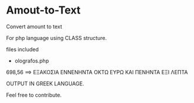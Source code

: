 # Amout-to-Text
Convert amount to text

For php language using CLASS structure.

files included 
- olografos.php

698,56 ==> ΕΞΑΚΟΣΙΑ ΕΝΝΕΝΗΝΤΑ ΟΚΤΩ ΕΥΡΩ KAI ΠΕΝΗΝΤΑ ΕΞΙ ΛΕΠΤΑ

OUTPUT IN GREEK LANGUAGE.

Feel free to contribute.
